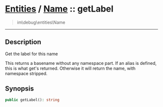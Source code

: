 # [Entities](entities.md) / [Name](entities-Name.md) :: getLabel
 > im\debug\entities\Name
____

## Description
Get the label for this name

This returns a basename without any namespace part.
If an alias is defined, this is what get's returned.
Otherwise it will return the name, with namespace stripped.

## Synopsis
```php
public getLabel(): string
```
